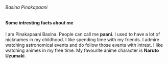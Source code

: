 ###### Basina Pinakapaani

#### Some intresting facts about me
I am Pinakapaani Basina. People can call me **paani**. I used to have a lot of nicknames in my childhood. I like spending time with my friends. I admire watching astronomical events and do follow those events with intrest. I like watching animes in my free time. My favourite anime character is **Naruto Uzumaki**.